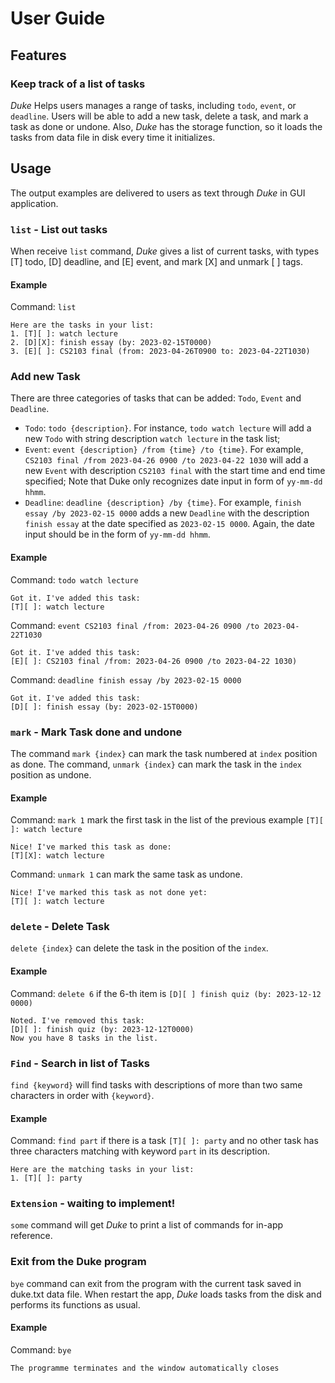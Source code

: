 # User Guide

## Features

### Keep track of a list of tasks

*Duke* Helps users manages a range of tasks, including `todo`, `event`, or `deadline`.
Users will be able to add a new task, delete a task, and mark a task as done or undone. Also, *Duke* has the storage function, so it loads the
tasks from data file in disk every time it initializes.

## Usage

The output examples are delivered to users as text through *Duke* in GUI application.

### `list` - List out tasks

When receive `list` command, *Duke* gives a list of current tasks, with types [T] todo, [D] deadline, and [E] event, and mark [X] and unmark [  ] tags.

#### Example

Command: `list`

```
Here are the tasks in your list:
1. [T][ ]: watch lecture
2. [D][X]: finish essay (by: 2023-02-15T0000)
3. [E][ ]: CS2103 final (from: 2023-04-26T0900 to: 2023-04-22T1030)
```

### Add new Task

There are three categories of tasks that can be added: `Todo`, `Event` and `Deadline`.

- `Todo`: `todo {description}`. For instance, `todo watch lecture` will add a new `Todo` with string description `watch lecture`
  in the task list;
- `Event`: `event {description} /from {time} /to {time}`. For example, `CS2103 final /from 2023-04-26 0900 /to 2023-04-22 1030` will add a new `Event` with
  description `CS2103 final` with the start time and end time specified; Note that Duke only recognizes date input in form of `yy-mm-dd hhmm`.
- `Deadline`: `deadline {description} /by {time}`. For example, `finish essay /by 2023-02-15 0000` adds a new
  `Deadline` with the description `finish essay` at the date specified as `2023-02-15 0000`. Again, the date input should be in the form of `yy-mm-dd hhmm`.

#### Example

Command: `todo watch lecture`

```
Got it. I've added this task:
[T][ ]: watch lecture
```

Command: `event CS2103 final /from: 2023-04-26 0900 /to 2023-04-22T1030`

```
Got it. I've added this task:
[E][ ]: CS2103 final /from: 2023-04-26 0900 /to 2023-04-22 1030)
```

Command: `deadline finish essay /by 2023-02-15 0000`

```
Got it. I've added this task:
[D][ ]: finish essay (by: 2023-02-15T0000)
```

### `mark` - Mark Task done and undone

The command `mark {index}` can mark the task numbered at `index` position as done.
The command, `unmark {index}` can mark the task in the `index` position as undone.

#### Example

Command: `mark 1` mark the first task in the list of the previous example `[T][ ]: watch lecture`

```
Nice! I've marked this task as done:
[T][X]: watch lecture
```

Command: `unmark 1` can mark the same task as undone.

```
Nice! I've marked this task as not done yet:
[T][ ]: watch lecture
```

### `delete` - Delete Task

`delete {index}` can delete the task in the position of the `index`.

#### Example

Command: `delete 6` if the 6-th item is `[D][ ] finish quiz (by: 2023-12-12 0000)`

```
Noted. I've removed this task:
[D][ ]: finish quiz (by: 2023-12-12T0000)
Now you have 8 tasks in the list.
```

### `Find` - Search in list of Tasks

`find {keyword}` will find tasks with descriptions of more than two same characters in order with `{keyword}`.

#### Example

Command: `find part` if there is a task `[T][ ]: party` and no other task has three characters matching with keyword `part` in its description.

```
Here are the matching tasks in your list:
1. [T][ ]: party
```

### `Extension` - waiting to implement!

`some` command will get *Duke* to print a list of commands for in-app reference.

### Exit from the Duke program

`bye` command can exit from the program with the current task saved in duke.txt data file.
When restart the app, *Duke* loads tasks from the disk and performs its functions as usual.

#### Example

Command: `bye`

```
The programme terminates and the window automatically closes
```


